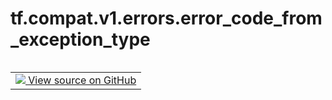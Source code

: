 <div itemscope itemtype="http://developers.google.com/ReferenceObject">
<meta itemprop="name" content="tf.compat.v1.errors.error_code_from_exception_type" />
<meta itemprop="path" content="Stable" />
</div>

# tf.compat.v1.errors.error_code_from_exception_type

<!-- Insert buttons and diff -->

<table class="tfo-notebook-buttons tfo-api nocontent" align="left">
<td>
  <a target="_blank" href="https://github.com/tensorflow/tensorflow/blob/r2.3/tensorflow/python/framework/errors_impl.py#L518-L524">
    <img src="https://www.tensorflow.org/images/GitHub-Mark-32px.png" />
    View source on GitHub
  </a>
</td>
</table>





<pre class="devsite-click-to-copy prettyprint lang-py tfo-signature-link">
<code>tf.compat.v1.errors.error_code_from_exception_type()
</code></pre>



<!-- Placeholder for "Used in" -->
